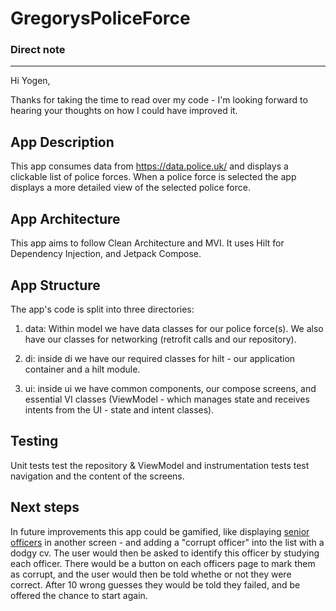 # GregorysPoliceForce

### Direct note
----------
Hi Yogen,

Thanks for taking the time to read over my code - I'm looking forward to hearing your thoughts on how I could have improved it.

## App Description
This app consumes data from https://data.police.uk/ and displays a clickable list of police forces.
When a police force is selected the app displays a more detailed view of the selected police force.

## App Architecture
This app aims to follow Clean Architecture and MVI. It uses Hilt for Dependency Injection, and Jetpack Compose.

## App Structure
The app's code is split into three directories:

1. data:
Within model we have data classes for our police force(s).
We also have our classes for networking (retrofit calls and our repository).

2. di:
inside di we have our required classes for hilt - our application container and a hilt module.

3. ui:
inside ui we have common components, our compose screens, and essential VI classes (ViewModel - which manages state and receives intents from the UI - state and intent classes).

## Testing
Unit tests test the repository & ViewModel and instrumentation tests test navigation and the content of the screens.

## Next steps
In future improvements this app could be gamified, like displaying [senior officers](https://data.police.uk/docs/method/senior-officers/) in another screen - and adding a "corrupt officer" into the list with a dodgy cv. 
The user would then be asked to identify this officer by studying each officer. There would be a button on each officers page to mark them as corrupt, and the user would then be told whethe or not they were correct. After 10 wrong guesses they would be told they failed, and be offered the chance to start again.

